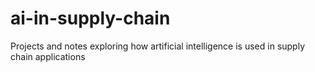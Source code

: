 # ai-in-supply-chain
Projects and notes exploring how artificial intelligence is used in supply chain applications
